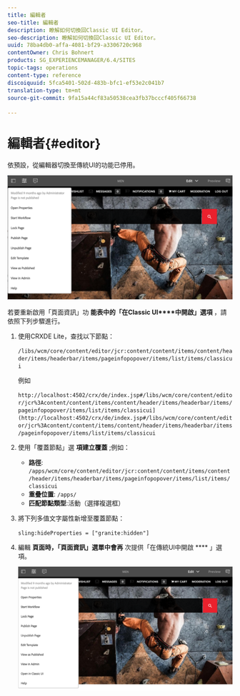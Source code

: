 ```yaml
---
title: 編輯者
seo-title: 編輯者
description: 瞭解如何切換回Classic UI Editor。
seo-description: 瞭解如何切換回Classic UI Editor。
uuid: 78ba4db0-affa-4081-bf29-a3306720c968
contentOwner: Chris Bohnert
products: SG_EXPERIENCEMANAGER/6.4/SITES
topic-tags: operations
content-type: reference
discoiquuid: 5fca5401-502d-483b-bfc1-ef53e2c041b7
translation-type: tm+mt
source-git-commit: 9fa15a44cf83a50538cea3fb37bcccf405f66738

---
```



# 編輯者{#editor}

依預設，從編輯器切換至傳統UI的功能已停用。

![chlimage_1-9](assets/chlimage_1-9.png)

若要重新啟用「頁面資訊」功 **能表中的「在Classic UI****中開啟」選項** ，請依照下列步驟進行。

1. 使用CRXDE Lite，查找以下節點：

   `/libs/wcm/core/content/editor/jcr:content/content/items/content/header/items/headerbar/items/pageinfopopover/items/list/items/classicui`

   例如

   `http://localhost:4502/crx/de/index.jsp#/libs/wcm/core/content/editor/jcr%3Acontent/content/items/content/header/items/headerbar/items/pageinfopopover/items/list/items/classicui](http://localhost:4502/crx/de/index.jsp#/libs/wcm/core/content/editor/jcr%3Acontent/content/items/content/header/items/headerbar/items/pageinfopopover/items/list/items/classicui`

1. 使用「覆蓋節點」選 **項建立覆蓋** ;例如：

   * **路徑**: `/apps/wcm/core/content/editor/jcr:content/content/items/content/header/items/headerbar/items/pageinfopopover/items/list/items/classicui`
   * **重疊位置**: `/apps/`
   * **匹配節點類型**:活動（選擇複選框）

1. 將下列多值文字屬性新增至覆蓋節點：

   `sling:hideProperties = ["granite:hidden"]`

1. 編輯 **頁面時，「頁面資訊」選單中會再** 次提供「在傳統UI中開啟 **** 」選項。

   ![chlimage_1-10](assets/chlimage_1-10.png)

